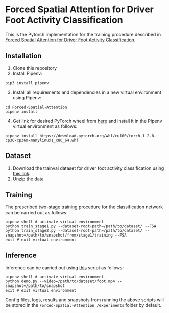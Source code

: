 # Forced Spatial Attention for Driver Foot Activity Classification

This is the Pytorch implementation for the training procedure described in [Forced Spatial Attention for Driver Foot Activity Classification](http://cvrr.ucsd.edu/publications/2019/FSAFAC.pdf).

## Installation
1) Clone this repository
2) Install Pipenv:
```shell
pip3 install pipenv
```
3) Install all requirements and dependencies in a new virtual environment using Pipenv:
```shell
cd Forced-Spatial-Attention
pipenv install
```
4) Get link for desired PyTorch wheel from [here](https://download.pytorch.org/whl/torch_stable.html) and install it in the Pipenv virtual environment as follows:
```shell
pipenv install https://download.pytorch.org/whl/cu100/torch-1.2.0-cp36-cp36m-manylinux1_x86_64.whl
```

## Dataset
1) Download the trainval dataset for driver foot activity classification using [this link]().
2) Unzip the data

## Training
The prescribed two-stage training procedure for the classification network can be carried out as follows:
```shell
pipenv shell # activate virtual environment
python train_stage1.py --dataset-root-path=/path/to/dataset/ --FSA
python train_stage2.py --dataset-root-path=/path/to/dataset/ --snapshot=/path/to/snapshot/from/stage1/training --FSA
exit # exit virtual environment
```

## Inference
Inference can be carried out using [this](https://github.com/arangesh/Forced-Spatial-Attention/blob/master/demo.py) script as follows:
```shell
pipenv shell # activate virtual environment
python demo.py --video=/path/to/dataset/foot.mp4 --snapshot=/path/to/snapshot
exit # exit virtual environment
```

Config files, logs, results and snapshots from running the above scripts will be stored in the `Forced-Spatial-Attention
/experiments` folder by default.
